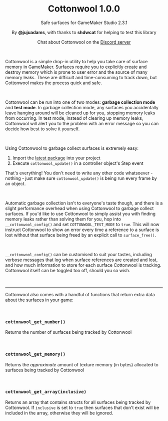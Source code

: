 <h1 align="center">Cottonwool 1.0.0</h1>

<p align="center">Safe surfaces for GameMaker Studio 2.3.1</p>

<p align="center">By <b>@jujuadams</b>, with thanks to <b>shdwcat</b> for helping to test this library</p>

<p align="center">Chat about Cottonwool on the <a href="https://discord.gg/8krYCqr">Discord server</a></p>

&nbsp;

Cottonwool is a simple drop-in utility to help you take care of surface memory in GameMaker. Surfaces require you to explicitly create and destroy memory which is prone to user error and the source of many memory leaks. These are difficult and time-consuming to track down, but Cottonwool makes the process quick and safe.

&nbsp;

Cottonwool can be run into one of two modes: **garbage collection mode** and **test mode**. In garbage collection mode, any surfaces you accidentally leave hanging around will be cleaned up for you, stopping memory leaks from occurring. In test mode, instead of clearing up memory leaks, Cottonwool will alert you to the problem with an error message so you can decide how best to solve it yourself.

&nbsp;

Using Cottonwool to garbage collect surfaces is extremely easy:
1. Import the [latest package](https://github.com/JujuAdams/Cottonwool/releases/) into your project
2. Execute `cottonwool_update()` in a controller object's Step event

That's everything! You don't need to write any other code whatsoever - nothing - just make sure `cottonwool_update()` is being run every frame by an object.

&nbsp;

Automatic garbage collection isn't to everyone's taste though, and there is a slight performance overhead when using Cottonwool to garbage collect surfaces. If you'd like to use Cottonwool to simply assist you with finding memory leaks rather than solving them for you, hop into `__cottonwool_config()` and set `COTTONWOOL_TEST_MODE` to `true`. This will now instruct Cottonwool to show an error every time a reference to a surface is lost without that surface being freed by an explicit call to `surface_free()`.

&nbsp;

`__cottonwool_config()` can be customised to suit your tastes, including verbose messages that log when surface references are created and lost, and how much information to store for each surface Cottonwool is tracking. Cottonwool itself can be toggled too off, should you so wish.

&nbsp;

-----

Cottonwool also comes with a handful of functions that return extra data about the surfaces in your game:

&nbsp;

### `cottonwool_get_number()` ###

Returns the number of surfaces being tracked by Cottonwool

&nbsp;

### `cottonwool_get_memory()` ###

Returns the *approximate* amount of texture memory (in bytes) allocated to surfaces being tracked by Cottonwool

&nbsp;

### `cottonwool_get_array(inclusive)` ###

Returns an array that contains structs for all surfaces being tracked by Cottonwool. If `inclusive` is set to `true` then surfaces that don't exist will be included in the array, otherwise they will be ignored.
